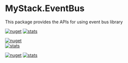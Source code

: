 # MyStack.EventBus

This package provides the APIs for using event bus library



[![nuget](https://img.shields.io/nuget/v/MyStack.EventBus.svg?style=flat-square)](https://www.nuget.org/packages/MyStack.EventBus.Abstractions) 
[![stats](https://img.shields.io/nuget/dt/MyStack.EventBus.Abstractions.svg?style=flat-square)](https://www.nuget.org/stats/packages/MyStack.EventBus.Abstractions?groupby=Version) 

[![nuget](https://img.shields.io/nuget/v/MyStack.EventBus.svg?style=flat-square)](https://www.nuget.org/packages/MyStack.EventBus)  
[![stats](https://img.shields.io/nuget/dt/MyStack.EventBus.svg?style=flat-square)](https://www.nuget.org/stats/packages/MyStack.EventBus?groupby=Version) 

[![nuget](https://img.shields.io/nuget/v/MyStack.EventBus.RabbitMQ.svg?style=flat-square)](https://www.nuget.org/packages/MyStack.EventBus.RabbitMQ) 
[![stats](https://img.shields.io/nuget/dt/MyStack.EventBus.RabbitMQ.svg?style=flat-square)](https://www.nuget.org/stats/packages/DMyStack.EventBus.RabbitMQ?groupby=Version) 
 